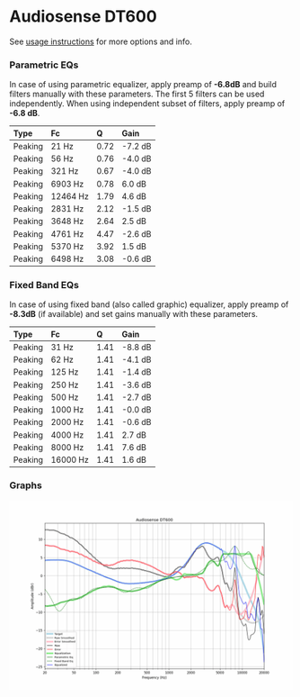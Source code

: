 # Audiosense DT600
See [usage instructions](https://github.com/jaakkopasanen/AutoEq#usage) for more options and info.

### Parametric EQs
In case of using parametric equalizer, apply preamp of **-6.8dB** and build filters manually
with these parameters. The first 5 filters can be used independently.
When using independent subset of filters, apply preamp of **-6.8 dB**.

| Type    | Fc       |    Q | Gain    |
|:--------|:---------|:-----|:--------|
| Peaking | 21 Hz    | 0.72 | -7.2 dB |
| Peaking | 56 Hz    | 0.76 | -4.0 dB |
| Peaking | 321 Hz   | 0.67 | -4.0 dB |
| Peaking | 6903 Hz  | 0.78 | 6.0 dB  |
| Peaking | 12464 Hz | 1.79 | 4.6 dB  |
| Peaking | 2831 Hz  | 2.12 | -1.5 dB |
| Peaking | 3648 Hz  | 2.64 | 2.5 dB  |
| Peaking | 4761 Hz  | 4.47 | -2.6 dB |
| Peaking | 5370 Hz  | 3.92 | 1.5 dB  |
| Peaking | 6498 Hz  | 3.08 | -0.6 dB |

### Fixed Band EQs
In case of using fixed band (also called graphic) equalizer, apply preamp of **-8.3dB**
(if available) and set gains manually with these parameters.

| Type    | Fc       |    Q | Gain    |
|:--------|:---------|:-----|:--------|
| Peaking | 31 Hz    | 1.41 | -8.8 dB |
| Peaking | 62 Hz    | 1.41 | -4.1 dB |
| Peaking | 125 Hz   | 1.41 | -1.4 dB |
| Peaking | 250 Hz   | 1.41 | -3.6 dB |
| Peaking | 500 Hz   | 1.41 | -2.7 dB |
| Peaking | 1000 Hz  | 1.41 | -0.0 dB |
| Peaking | 2000 Hz  | 1.41 | -0.6 dB |
| Peaking | 4000 Hz  | 1.41 | 2.7 dB  |
| Peaking | 8000 Hz  | 1.41 | 7.6 dB  |
| Peaking | 16000 Hz | 1.41 | 1.6 dB  |

### Graphs
![](./Audiosense%20DT600.png)